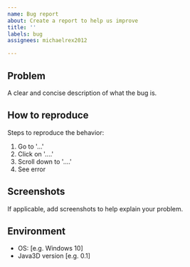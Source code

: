 ```yaml
---
name: Bug report
about: Create a report to help us improve
title: ''
labels: bug
assignees: michaelrex2012

---
```


## Problem
A clear and concise description of what the bug is.

## How to reproduce
Steps to reproduce the behavior:
1. Go to '...'
2. Click on '....'
3. Scroll down to '....'
4. See error

## Screenshots
If applicable, add screenshots to help explain your problem.

## Environment
* OS: [e.g. Windows 10]
* Java3D version [e.g. 0.1]
